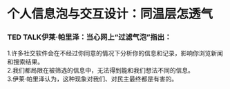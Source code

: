 
# 个人信息泡与交互设计：同温层怎透气
### TED TALK伊莱·帕里泽：当心网上“过滤气泡”指出：  
1.许多社交软件会在不经过你同意的情况下分析你的信息和记录，影响你浏览新闻和搜索结果。    
2.我们都局限在被筛选的信息中，无法得到能和我们想法不同的信息。    
3.伊莱·帕里泽认为，这种现象对我们、对民主最终都是有害的。  
